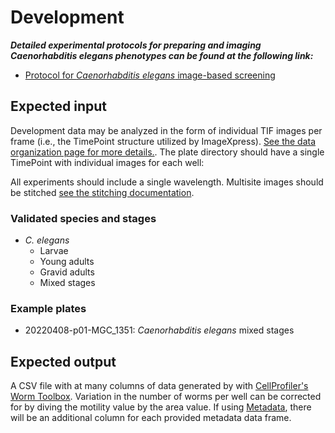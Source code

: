 # Development

***Detailed experimental protocols for preparing and imaging Caenorhabditis elegans phenotypes can be found at the following link:***

- [Protocol for *Caenorhabditis elegans* image-based screening](https://protocolexchange.researchsquare.com/article/pex-2018/v1)

## Expected input

Development data may be analyzed in the form of individual TIF images per frame (i.e., the TimePoint structure utilized by ImageXpress). [See the data organization page for more details.](../data_organization.md). The plate directory should have a single TimePoint with individual images for each well:

All experiments should include a single wavelength. Multisite images should be stitched [see the stitching documentation]().

### Validated species and stages

- *C. elegans*
    - Larvae
    - Young adults
    - Gravid adults
    - Mixed stages

### Example plates

- 20220408-p01-MGC_1351: *Caenorhabditis elegans* mixed stages

## Expected output

A CSV file with at many columns of data generated by with [CellProfiler's](https://cellprofiler.org/) [Worm Toolbox](https://cellprofiler.org/wormtoolbox). Variation in the number of worms per well can be corrected for by diving the motility value by the area value. If using [Metadata](), there will be an additional column for each provided metadata data frame.